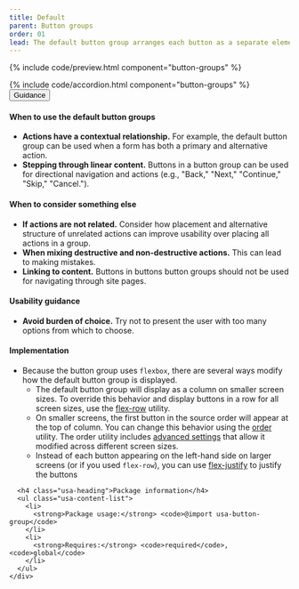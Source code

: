```yaml
---
title: Default
parent: Button groups
order: 01
lead: The default button group arranges each button as a separate element with a gap between them. On mobile devices, the buttons are arranged vertically.
---
```


{% include code/preview.html component="button-groups" %}

<section class="site-component-section">
    {% include code/accordion.html component="button-groups" %}
  <div class="usa-accordion usa-accordion--bordered site-accordion-docs">
    <button class="usa-button-unstyled usa-accordion__button"
        aria-expanded="true" aria-controls="default-button-groups-docs">
      Guidance
    </button>
    <div id="default-button-groups-docs" aria-hidden="false" class="usa-accordion__content site-component-usage">
      <h4>When to use the default button groups</h4>
      <ul class="usa-content-list">
        <li><strong>Actions have a contextual relationship.</strong> For example, the default button group can be used when a form has both a primary and alternative action.</li>
        <li><strong>Stepping through linear content.</strong> Buttons in a button group can be used for  directional navigation and actions (e.g., "Back," "Next," "Continue," "Skip," "Cancel.").</li>
      </ul>
      <h4>When to consider something else</h4>
      <ul class="usa-content-list">
        <li><strong>If actions are not related.</strong> Consider how placement and alternative structure of unrelated actions can improve usability over placing all actions in a group.</li>
        <li><strong>When mixing destructive and non-destructive actions.</strong> This can lead to making mistakes.</li>
        <li><strong>Linking to content.</strong> Buttons in buttons button groups should not be used for navigating through site pages.</li>
      </ul>
      <h4>Usability guidance</h4>
      <ul class="usa-content-list">
        <li><strong>Avoid burden of choice.</strong> Try not to present the user with too many options from which to choose.</li>
      </ul>
      <h4 class="usa-heading">Implementation</h4>
      <ul class="usa-content-list">
        <li>Because the button group uses <code>flexbox</code>, there are several ways modify how the default button group is displayed.
        <ul>
          <li>The default button group will display as a column on smaller screen sizes. To override this behavior and display buttons in a row for all screen sizes, use the <a href="{{ site.baseurl }}/utilities/flex/#utility-flex-direction">flex-row</a> utility.</li>
          <li>On smaller screens, the first button in the source order will appear at the top of column. You can change this behavior using the <a href="{{ site.baseurl }}/utilities/flex/#utility-order">order</a> utility. The order utility includes <a href="{{ site.baseurl }}/utilities/flex/#advanced-settings">advanced settings</a> that allow it modified across different screen sizes.</li>
          <li>Instead of each button appearing on the left-hand side on larger screens (or if you used <code>flex-row</code>), you can use <a href="{{ site.baseurl }}/utilities/flex/#utility-flex-justify">flex-justify</a> to justify the buttons</li>
        </ul>
        </li>
      </ul>


      <h4 class="usa-heading">Package information</h4>
      <ul class="usa-content-list">
        <li>
          <strong>Package usage:</strong> <code>@import usa-button-group</code>
        </li>
        <li>
          <strong>Requires:</strong> <code>required</code>, <code>global</code>
        </li>
      </ul>
    </div>
  </div>
</section>
